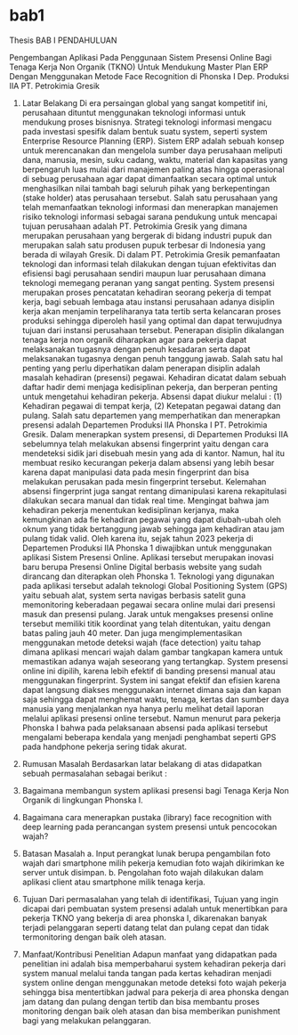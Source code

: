 # bab1
Thesis
BAB I
PENDAHULUAN

Pengembangan Aplikasi Pada Penggunaan Sistem Presensi Online Bagi Tenaga Kerja Non Organik (TKNO) Untuk Mendukung Master Plan ERP Dengan Menggunakan Metode Face Recognition di Phonska I Dep. Produksi IIA PT. Petrokimia Gresik

1.	Latar Belakang 
Di era persaingan global yang sangat kompetitif ini, perusahaan dituntut menggunakan teknologi informasi untuk mendukung proses bisnisnya. Strategi teknologi informasi mengacu pada investasi spesifik dalam bentuk suatu system, seperti system Enterprise Resource Planning (ERP).
Sistem ERP adalah sebuah konsep untuk merencanakan dan mengelola sumber daya perusahaan meliputi dana, manusia, mesin, suku cadang, waktu, material dan kapasitas yang berpengaruh luas mulai dari manajemen paling atas hingga operasional di sebuag perusahaan agar dapat dimanfaatkan secara optimal untuk menghasilkan nilai tambah bagi seluruh pihak yang berkepentingan (stake holder) atas perusahaan tersebut. 
Salah satu perusahaan yang telah memanfaatkan teknologi informasi dan menerapkan manajemen risiko teknologi informasi sebagai sarana pendukung untuk mencapai tujuan perusahaan adalah PT. Petrokimia Gresik yang dimana merupakan perusahaan yang bergerak di bidang industri pupuk dan merupakan salah satu produsen pupuk terbesar di Indonesia yang berada di wilayah Gresik. Di dalam PT. Petrokimia Gresik pemanfaatan teknologi dan informasi telah dilakukan dengan tujuan efektivitas dan efisiensi bagi perusahaan sendiri maupun luar perusahaan dimana teknologi memegang peranan yang sangat penting. 
System presensi merupakan proses pencatatan kehadiran seorang pekerja di tempat kerja, bagi sebuah lembaga atau instansi perusahaan adanya disiplin kerja akan menjamin terpeliharanya tata tertib serta kelancaran proses produksi sehingga diperoleh hasil yang optimal dan dapat terwujudnya tujuan dari instansi perusahaan tersebut. Penerapan disiplin dikalangan tenaga kerja non organik diharapkan agar para pekerja dapat melaksanakan tugasnya dengan penuh kesadaran serta dapat melaksanakan tugasnya dengan penuh tanggung jawab.
Salah satu hal penting yang perlu diperhatikan dalam penerapan disiplin adalah masalah kehadiran (presensi) pegawai. Kehadiran dicatat dalam sebuah daftar hadir demi menjaga kedisiplinan pekerja, dan berperan penting untuk mengetahui kehadiran pekerja. Absensi dapat diukur melalui : (1) Kehadiran pegawai di tempat kerja, (2) Ketepatan pegawai datang dan pulang. Salah satu departemen yang memperhatikan dan menerapkan presensi adalah Departemen Produksi IIA Phonska I PT. Petrokimia Gresik. 
Dalam menerapkan system presensi, di Departemen Produksi IIA sebelumnya telah melakukan absensi fingerprint yaitu dengan cara mendeteksi sidik jari disebuah mesin yang ada di kantor. Namun, hal itu membuat resiko kecurangan pekerja dalam absensi yang lebih besar karena dapat manipulasi data pada mesin fingerprint dan bisa melakukan perusakan pada mesin fingerprint tersebut. Kelemahan absensi fingerprint juga sangat rentang dimanipulasi karena rekapitulasi dilakukan secara manual dan tidak real time. Mengingat bahwa jam kehadiran pekerja menentukan kedisiplinan kerjanya, maka kemungkinan ada fie kehadiran pegawai yang dapat diubah-ubah oleh oknum yang tidak bertanggung jawab sehingga jam kehadiran atau jam pulang tidak valid. 
Oleh karena itu, sejak tahun 2023 pekerja di Departemen Produksi IIA Phonska 1 diwajibkan untuk menggunakan aplikasi Sistem Presensi Online. Aplikasi tersebut merupakan inovasi baru berupa Presensi Online Digital berbasis website yang sudah dirancang dan diterapkan oleh Phonska 1. Teknologi yang digunakan pada aplikasi tersebut adalah teknologi Global Positioning System (GPS) yaitu sebuah alat, system serta navigas berbasis satelit guna memonitoring keberadaan pegawai secara online mulai dari presensi masuk dan presensi pulang. Jarak untuk mengakses presensi online tersebut memiliki titik koordinat yang telah ditentukan, yaitu dengan batas paling jauh 40 meter. Dan juga mengimplementasikan menggunakan metode deteksi wajah (face detection) yaitu tahap dimana aplikasi mencari wajah dalam gambar tangkapan kamera untuk memastikan adanya wajah seseorang yang tertangkap.
System presensi online ini dipilih, karena lebih efektif di banding presensi manual atau menggunakan fingerprint. System ini sangat efektif dan efisien karena dapat langsung diakses menggunakan internet dimana saja dan kapan saja sehingga dapat menghemat waktu, tenaga, kertas dan sumber daya manusia yang menjalankan nya hanya perlu melihat detail laporan melalui aplikasi presensi online tersebut. Namun menurut para pekerja Phonska I bahwa pada pelaksanaan absensi pada aplikasi tersebut mengalami beberapa kendala yang menjadi penghambat seperti GPS pada handphone pekerja sering tidak akurat. 

2.	Rumusan Masalah 
Berdasarkan latar belakang di atas didapatkan sebuah permasalahan sebagai berikut : 
1.	Bagaimana membangun system aplikasi presensi bagi Tenaga Kerja Non Organik di lingkungan Phonska I.
2.	Bagaimana cara menerapkan pustaka (library) face recognition with deep learning pada perancangan system presensi untuk pencocokan wajah?
3.	Batasan Masalah 
a.	Input perangkat lunak berupa pengambilan foto wajah dari smartphone milih pekerja kemudian foto wajah dikirimkan ke server untuk disimpan.
b.	Pengolahan foto wajah dilakukan dalam aplikasi client atau smartphone milik tenaga kerja.
4.	Tujuan 
Dari permasalahan yang telah di identifikasi, Tujuan yang ingin dicapai dari pembuatan system presensi adalah untuk menertibkan para pekerja TKNO yang bekerja di area phonska I, dikarenakan banyak terjadi pelanggaran seperti datang telat dan pulang cepat dan tidak termonitoring dengan baik oleh atasan.

5.	Manfaat/Kontribusi Penelitian
Adapun manfaat yang didapatkan pada penelitian ini adalah bisa memperbaharui system kehadiran pekerja dari system manual melalui tanda tangan pada kertas kehadiran menjadi system online dengan menggunakan metode deteksi foto wajah pekerja sehingga bisa mentertibkan jadwal para pekerja di area phonska dengan jam  datang dan pulang dengan tertib dan bisa membantu proses monitoring dengan baik oleh atasan dan bisa memberikan punishment bagi yang melakukan pelanggaran.
